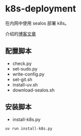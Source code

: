 # k8s-deployment

在内网中使用 sealos 部署 k8s。

介绍的[博客文章](https://svtter.cn/p/build-a-kubernetes-cluster.md/)

## 配置脚本

- check.py
- set-sudo.py
- write-config.py
- set-git.sh
- install-uv.sh
- download-sealos.sh

## 安装脚本

- install-k8s.py

`uv run install-k8s.py`

